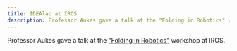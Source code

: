 ```yaml
---
title: IDEAlab at IROS
description: Professor Aukes gave a talk at the "Folding in Robotics" workshop at IROS.
---
```

Professor Aukes gave a talk at the ["Folding in Robotics"](http://idealab.asu.edu/foldable_robotics/) workshop at IROS.
